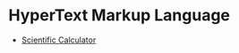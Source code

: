 HyperText Markup Language
=========================

* [Scientific Calculator](https://cdn.rawgit.com/Termininja/TelerikAcademy/f3c05330/HTML/02.%20Tables/Task%203%20-%20Calculator/index.html)